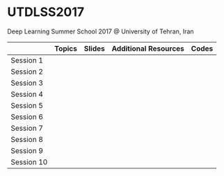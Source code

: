 # UTDLSS2017
Deep Learning Summer School 2017 @ University of Tehran, Iran

|            | Topics | Slides | Additional Resources | Codes |
|------------|--------|--------|----------------------|-------|
|  Session 1 |        |        |                      |       |
|  Session 2 |        |        |                      |       |
|  Session 3 |        |        |                      |       |
|  Session 4 |        |        |                      |       |
|  Session 5 |        |        |                      |       |
|  Session 6 |        |        |                      |       |
|  Session 7 |        |        |                      |       |
|  Session 8 |        |        |                      |       |
|  Session 9 |        |        |                      |       |
| Session 10 |        |        |                      |       |
